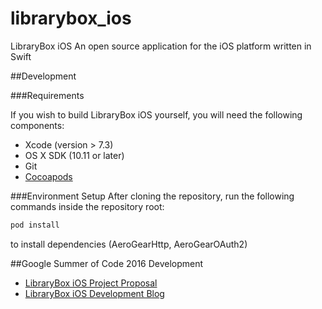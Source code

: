 # librarybox_ios

LibraryBox iOS 
An open source application for the iOS platform written in Swift

##Development

###Requirements


If you wish to build LibraryBox iOS yourself, you will need the following components:

* Xcode (version > 7.3)
* OS X SDK (10.11 or later)
* Git
* [Cocoapods](https://cocoapods.org)

###Environment Setup
After cloning the repository, run the following commands inside the repository root:
```bash
pod install
```
to install dependencies (AeroGearHttp, AeroGearOAuth2)


##Google Summer of Code 2016 Development 
* [LibraryBox iOS Project Proposal](https://summerofcode.withgoogle.com/projects/#6529072016392192)
* [LibraryBox iOS Development Blog](https://soleil-alpin.com/gsoc2016/)
